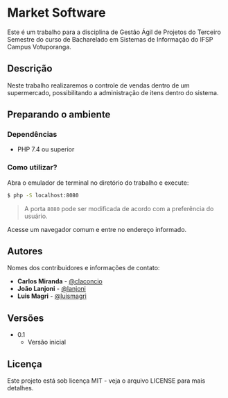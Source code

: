 # Market Software

Este é um trabalho para a disciplina de Gestão Ágil de Projetos do Terceiro Semestre do curso de Bacharelado em Sistemas de Informação do IFSP Campus Votuporanga.

## Descrição

Neste trabalho realizaremos o controle de vendas dentro de um supermercado, possibilitando a administração de itens dentro do sistema.

## Preparando o ambiente

### Dependências

- PHP 7.4 ou superior

### Como utilizar?

Abra o emulador de terminal no diretório do trabalho e execute:

```sh
$ php -S localhost:8080
```
> A porta `8080` pode ser modificada de acordo com a preferência do usuário.

Acesse um navegador comum e entre no endereço informado.

## Autores

Nomes dos contribuidores e informações de contato:

- **Carlos Miranda** - [@claconcio](https://github.com/claconcio)
- **João Lanjoni** - [@lanjoni](https://github.com/lanjoni)
- **Luis Magri** - [@luismagri](https://github.com/luismagri)

## Versões

- 0.1
  - Versão inicial

## Licença

Este projeto está sob licença MIT - veja o arquivo LICENSE para mais detalhes.
